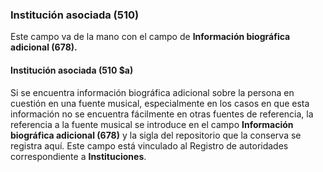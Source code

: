 ### Institución asociada (510)
Este campo va de la mano con el campo de **Información biográfica adicional (678).**

#### Institución asociada (510 $a)
Si se encuentra información biográfica adicional sobre la persona en cuestión en una fuente musical, especialmente en los casos en que esta información no se encuentra fácilmente en otras fuentes de referencia, la referencia a la fuente musical se introduce en el campo **Información biográfica adicional (678)** y la sigla del repositorio que la conserva se registra aquí. Este campo está vinculado al Registro de autoridades correspondiente a  **Instituciones**.
